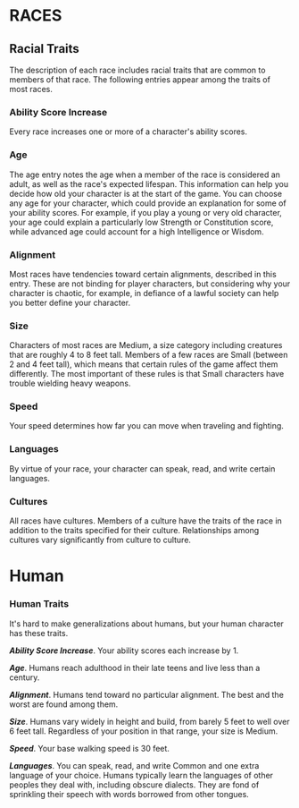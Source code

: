 # RACES

## Racial Traits

The description of each race includes racial traits that are common to members of that race. The following entries appear among the traits of most races.

### Ability Score Increase

Every race increases one or more of a character's ability scores.

### Age

The age entry notes the age when a member of the race is considered an adult, as well as the race's expected lifespan. This information can help you decide how old your character is at the start of the game. You can choose any age for your character, which could provide an explanation for some of your ability scores. For example, if you play a young or very old character, your age could explain a particularly low Strength or Constitution score, while advanced age could account for a high Intelligence or Wisdom.

### Alignment

Most races have tendencies toward certain alignments, described in this entry. These are not binding for player characters, but considering why your character is chaotic, for example, in defiance of a lawful society can help you better define your character.

### Size

Characters of most races are Medium, a size category including creatures that are roughly 4 to 8 feet tall. Members of a few races are Small (between 2 and 4 feet tall), which means that certain rules of the game affect them differently. The most important of these rules is that Small characters have trouble wielding heavy weapons.

### Speed

Your speed determines how far you can move when traveling and fighting.

### Languages

By virtue of your race, your character can speak, read, and write certain languages.

### Cultures

All races have cultures. Members of a culture have the traits of the race in addition to the traits specified for their culture. Relationships among cultures vary significantly from culture to culture.

# Human

### Human Traits

It's hard to make generalizations about humans, but your human character has these traits.

***Ability Score Increase***. Your ability scores each increase by 1.

***Age***. Humans reach adulthood in their late teens and live less than a century.

***Alignment***. Humans tend toward no particular alignment. The best and the worst are found among them.

***Size***. Humans vary widely in height and build, from barely 5 feet to well over 6 feet tall. Regardless of your position in that range, your size is Medium.

***Speed***. Your base walking speed is 30 feet.

***Languages***. You can speak, read, and write Common and one extra language of your choice. Humans typically learn the languages of other peoples they deal with, including obscure dialects. They are fond of sprinkling their speech with words borrowed from other tongues.